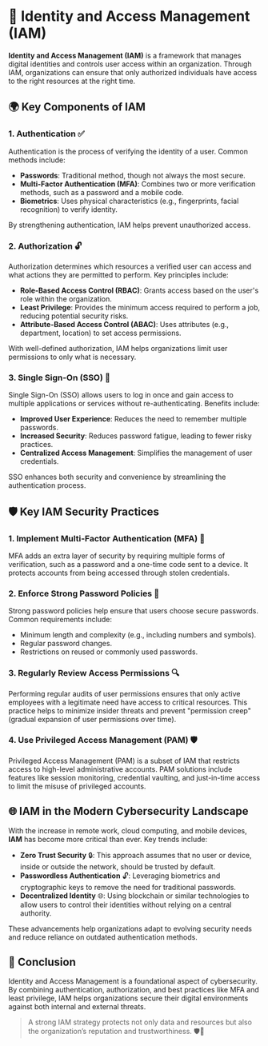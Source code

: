 # 🔐 Identity and Access Management (IAM)

**Identity and Access Management (IAM)** is a framework that manages digital identities and controls user access within an organization. Through IAM, organizations can ensure that only authorized individuals have access to the right resources at the right time.


## 🌍 Key Components of IAM

### 1. Authentication ✅

Authentication is the process of verifying the identity of a user. Common methods include:

- **Passwords**: Traditional method, though not always the most secure.
- **Multi-Factor Authentication (MFA)**: Combines two or more verification methods, such as a password and a mobile code.
- **Biometrics**: Uses physical characteristics (e.g., fingerprints, facial recognition) to verify identity.

By strengthening authentication, IAM helps prevent unauthorized access.

### 2. Authorization 🔓

Authorization determines which resources a verified user can access and what actions they are permitted to perform. Key principles include:

- **Role-Based Access Control (RBAC)**: Grants access based on the user's role within the organization.
- **Least Privilege**: Provides the minimum access required to perform a job, reducing potential security risks.
- **Attribute-Based Access Control (ABAC)**: Uses attributes (e.g., department, location) to set access permissions.

With well-defined authorization, IAM helps organizations limit user permissions to only what is necessary.

### 3. Single Sign-On (SSO) 🔑

Single Sign-On (SSO) allows users to log in once and gain access to multiple applications or services without re-authenticating. Benefits include:

- **Improved User Experience**: Reduces the need to remember multiple passwords.
- **Increased Security**: Reduces password fatigue, leading to fewer risky practices.
- **Centralized Access Management**: Simplifies the management of user credentials.

SSO enhances both security and convenience by streamlining the authentication process.


## 🛡️ Key IAM Security Practices

### 1. Implement Multi-Factor Authentication (MFA) 📲

MFA adds an extra layer of security by requiring multiple forms of verification, such as a password and a one-time code sent to a device. It protects accounts from being accessed through stolen credentials.

### 2. Enforce Strong Password Policies 🔐

Strong password policies help ensure that users choose secure passwords. Common requirements include:

- Minimum length and complexity (e.g., including numbers and symbols).
- Regular password changes.
- Restrictions on reused or commonly used passwords.

### 3. Regularly Review Access Permissions 🔍

Performing regular audits of user permissions ensures that only active employees with a legitimate need have access to critical resources. This practice helps to minimize insider threats and prevent "permission creep" (gradual expansion of user permissions over time).

### 4. Use Privileged Access Management (PAM) 🛡️

Privileged Access Management (PAM) is a subset of IAM that restricts access to high-level administrative accounts. PAM solutions include features like session monitoring, credential vaulting, and just-in-time access to limit the misuse of privileged accounts.


## 🌐 IAM in the Modern Cybersecurity Landscape

With the increase in remote work, cloud computing, and mobile devices, **IAM** has become more critical than ever. Key trends include:

- **Zero Trust Security** 🔒: This approach assumes that no user or device, inside or outside the network, should be trusted by default.
- **Passwordless Authentication** 🔓: Leveraging biometrics and cryptographic keys to remove the need for traditional passwords.
- **Decentralized Identity** 🌐: Using blockchain or similar technologies to allow users to control their identities without relying on a central authority.

These advancements help organizations adapt to evolving security needs and reduce reliance on outdated authentication methods.

## 📖 Conclusion

Identity and Access Management is a foundational aspect of cybersecurity. By combining authentication, authorization, and best practices like MFA and least privilege, IAM helps organizations secure their digital environments against both internal and external threats.

> A strong IAM strategy protects not only data and resources but also the organization’s reputation and trustworthiness. 🛡️🔐
